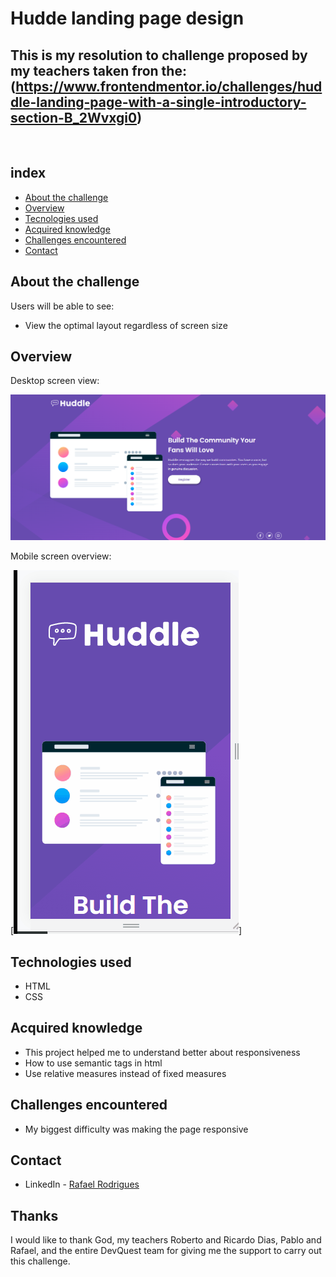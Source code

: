 # Hudde landing page design 

## This is my resolution to challenge proposed by my teachers taken fron the: (https://www.frontendmentor.io/challenges/huddle-landing-page-with-a-single-introductory-section-B_2Wvxgi0)

<br>

## index
- [About the challenge](#About-the-challenge)
- [Overview](#Overview)
- [Tecnologies used](#Tecnologies-used)
- [Acquired knowledge](#Acquired-knowledge)
- [Challenges encountered](#Challenges-encountered)
- [Contact](#contact)

## About the challenge
 Users will be able to see:

 - View the optimal layout regardless of screen size 
## Overview
Desktop screen view:

[<img src="./src/image/screenshot_1.png" alt= "home layout screenshot">](https://rafael-rodrigues01.github.io/quest-html-css-avancado/)

Mobile screen overview:

[<img src="./src/image/tela.2.gif">]

## Technologies used

- HTML 
- CSS

## Acquired knowledge
- This project helped me to understand better about responsiveness
- How to use semantic tags in html
- Use relative measures instead of fixed measures

## Challenges encountered
- My biggest difficulty was making the page responsive

## Contact
- LinkedIn - [Rafael Rodrigues](https://github.com/rafael-rodrigues01)

## Thanks

I would like to thank God, my teachers Roberto and Ricardo Dias, Pablo and Rafael, and the entire DevQuest team for giving me the support to carry out this challenge.





